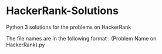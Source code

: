 # HackerRank-Solutions
Python 3 solutions for the problems on HackerRank 

The file names are in the following format : (Problem Name on HackerRank).py
